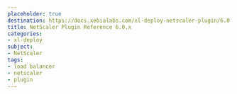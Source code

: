 ```yaml
---
placeholder: true
destination: https://docs.xebialabs.com/xl-deploy-netscaler-plugin/6.0.x/netscalerPluginManual.html
title: NetScaler Plugin Reference 6.0.x
categories:
- xl-deploy
subject:
- NetScaler
tags:
- load balancer
- netscaler
- plugin
---
```

